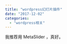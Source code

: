 ```yaml
---
title: "wordpress幻灯片插件"
date: "2017-12-02"
categories: 
  - "wordpress相关"
---
```


我推荐用 MetaSlider ，真好。
